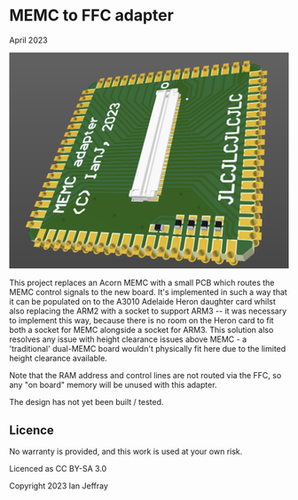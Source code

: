# MEMC to FFC adapter

April 2023


![3D View](Generated/MEMC_FFC_3D_View.PNG)

This project replaces an Acorn MEMC with a small PCB which routes the MEMC control signals to the new board.  It's implemented in such a way that it can be populated on to the A3010 Adelaide Heron daughter card whilst also replacing the ARM2 with a socket to support ARM3 -- it was necessary to implement this way, because there is no room on the Heron card to fit both a socket for MEMC alongside a socket for ARM3.   This solution also resolves any issue with height clearance issues above MEMC - a 'traditional' dual-MEMC board wouldn't physically fit here due to the limited height clearance available.

Note that the RAM address and control lines are not routed via the FFC, so any "on board" memory will be unused with this adapter.

The design has not yet been built / tested.

## Licence

No warranty is provided, and this work is used at your own risk.  

Licenced as CC BY-SA 3.0

Copyright 2023 Ian Jeffray

